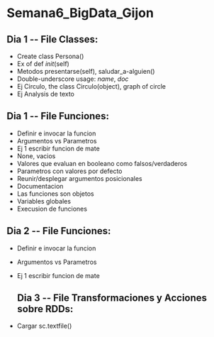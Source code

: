 # Semana6_BigData_Gijon

## Dia 1 -- File Classes:

- Create class Persona()
- Ex of def _init_(self)
- Metodos presentarse(self), saludar_a-alguien()
- Double-underscore usage: _name_, _doc_
- Ej Circulo, the class Circulo(object), graph of circle
- Ej Analysis de texto
## Dia 1 -- File Funciones:

- Definir e invocar la funcion
- Argumentos vs Parametros
- Ej 1 escribir funcion de mate
- None, vacios
- Valores que evaluan en booleano como falsos/verdaderos
- Parametros con valores por defecto
- Reunir/desplegar argumentos posicionales
- Documentacion
- Las funciones son objetos
- Variables globales
- Execusion de funciones
## Dia 2 -- File Funciones:

- Definir e invocar la funcion
- Argumentos vs Parametros
- Ej 1 escribir funcion de mate
  ## Dia 3 -- File Transformaciones y Acciones sobre RDDs:

- Cargar sc.textfile()

